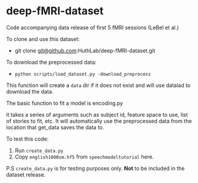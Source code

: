 # deep-fMRI-dataset
Code accompanying data release of first 5 fMRI sessions (LeBel et al.)

To clone and use this dataset:
* git clone git@github.com:HuthLab/deep-fMRI-dataset.git

To download the preprocessed data:
* `python scripts/load_dataset.py -download_preprocess`

This function will create a `data` dir if it does not exist and will use datalad to download the data.

The basic function to fit a model is encoding.py

it takes a series of arguments such as subject id, feature space to use, list of stories to fit, etc. 
It will automatically use the preprocessed data from the location that get_data saves the data to. 


To test this code:
1. Run `create_data.py`
2. Copy `english1000sm.hf5` from `speechmodeltutorial` here.

P.S `create_data.py` is for testing purposes only. **Not** to be included in the dataset release.
